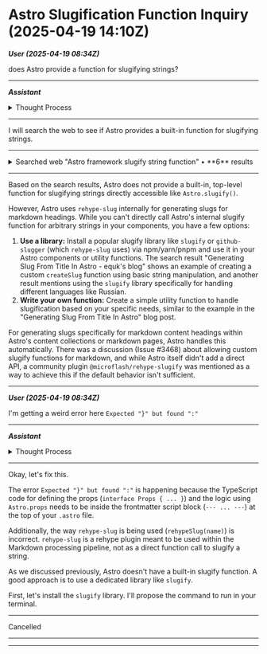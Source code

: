 <!-- Generated by SpecStory -->

# Astro Slugification Function Inquiry (2025-04-19 14:10Z)

_**User (2025-04-19 08:34Z)**_

does Astro provide a function for slugifying strings?

---

_**Assistant**_

<think><details><summary>Thought Process</summary>The user is asking if Astro provides a built-in function for slugifying strings.
I should search the web for this information as it's related to the Astro framework's features.</details></think>

---

I will search the web to see if Astro provides a built-in function for slugifying strings.

---

<details>
            <summary>Searched web "Astro framework slugify string function" • **6** results</summary>
        
| Title | URL |
|-------|-----|
| BUG: Add an API to provide custom slugify function · Issue ... | https://github.com/withastro/astro/issues/3468 |
| Routing - Astro Docs | https://docs.astro.build/en/guides/routing/ |
| Generating Slug From Title In Astro - equk's blog | https://equk.co.uk/2023/02/02/generating-slug-from-title-in-astro/ |
| API Reference | https://docs.astro.build/en/reference/api-reference/ |
| Astro 0.19 \| Astro | https://astro.build/blog/astro-019/ |
| GitHub - proxima812/Astro-ts-mastery: 🚀 utils and libs for Astro.js projects. | https://github.com/proxima812/Astro-ts-mastery |

</details>

---

Based on the search results, Astro does not provide a built-in, top-level
function for slugifying strings directly accessible like `Astro.slugify()`.

However, Astro uses `rehype-slug` internally for generating slugs for
markdown headings. While you can't directly call Astro's internal slugify
function for arbitrary strings in your components, you have a few options:

1.  **Use a library:** Install a popular slugify library like `slugify` or
    `github-slugger` (which `rehype-slug` uses) via npm/yarn/pnpm and use it
    in your Astro components or utility functions. The search result
    "Generating Slug From Title In Astro - equk's blog" shows an example of
    creating a custom `createSlug` function using basic string manipulation,
    and another result mentions using the `slugify` library specifically for
    handling different languages like Russian.
2.  **Write your own function:** Create a simple utility function to handle
    slugification based on your specific needs, similar to the example in the
    "Generating Slug From Title In Astro" blog post.

For generating slugs specifically for markdown content headings within Astro's
content collections or markdown pages, Astro handles this automatically. There
was a discussion (Issue #3468) about allowing custom slugify functions for
markdown, and while Astro itself didn't add a direct API, a community plugin
`@microflash/rehype-slugify` was mentioned as a way to achieve this if the
default behavior isn't sufficient.

---

_**User (2025-04-19 08:34Z)**_

I'm getting a weird error here `Expected "}" but found ":"`

---

_**Assistant**_

<think><details><summary>Thought Process</summary>The user is reporting a linter error `Expected "}" but found ":"` in the file `src/components/Spell.astro`.

Looking at the provided code:
```astro
import rehypeSlug from "rehype-slug";

interface Props {
  name: string;
}

const { name } = Astro.props;

const slug = rehypeSlug(name);

<a href="https://www.dndbeyond.com/spells/{slug}" target="_blank">
  {name}
</a>
```
The error points to line 4 (`name: string;`). This indicates a syntax issue within the `Props` interface definition.

The interface definition `interface Props { name: string; }` looks correct for standard TypeScript. However, Astro components have specific ways of defining props.

Astro components define props using `interface Props { ... }` within the frontmatter script (`--- ... ---`). The code provided shows the interface *outside* the frontmatter.

Let's examine the structure again:
1.  `import rehypeSlug from "rehype-slug";` - Import statement.
2.  `interface Props { ... }` - Interface definition.
3.  `const { name } = Astro.props;` - Accessing props.
4.  `const slug = rehypeSlug(name);` - Calling the imported function (This is likely incorrect usage, `rehype-slug` is a rehype plugin, not a direct slugify function).
5.  HTML template part.

The key issue seems to be that the interface definition and the logic using `Astro.props` are outside the frontmatter script block (`---`).

Also, the usage of `rehypeSlug(name)` is incorrect. `rehype-slug` is a plugin for the rehype processor, designed to work within the Markdown/MDX processing pipeline. It doesn't expose a standalone function to slugify a string directly like this.

The linter error itself (`'}' expected.`) might be slightly misleading due to the context shift outside the frontmatter, but it originates from the incorrect placement of the interface definition.

Plan:
1.  Wrap the script part (imports, interface definition, prop destructuring, slug calculation) inside the frontmatter (`---`).
2.  Address the incorrect usage of `rehype-slug`. Since the user wants to slugify the `name` prop, I should replace the `rehypeSlug` call with a standard slugify library or a simple custom function as discussed previously. Let's suggest installing and using the `slugify` library as it's a common and robust choice.
3.  Run `npm install slugify` (or yarn/pnpm).
4.  Modify the code to use `slugify`.

Revised Plan:
1.  Explain the error: The interface definition and prop logic need to be inside the frontmatter script (`---`).
2.  Explain the incorrect usage of `rehype-slug`.
3.  Suggest using the `slugify` library instead.
4.  Propose running `npm install slugify`.
5.  Propose editing the `src/components/Spell.astro` file to:
    *   Wrap the script logic in `---`.
    *   Replace `rehypeSlug` import and usage with `slugify`.</details></think>

---

Okay, let's fix this.

The error `Expected "}" but found ":"` is happening because the TypeScript code for defining the props (`interface Props { ... }`) and the logic using `Astro.props` needs to be inside the frontmatter script block (`--- ... ---`) at the top of your `.astro` file.

Additionally, the way `rehype-slug` is being used (`rehypeSlug(name)`) is incorrect. `rehype-slug` is a rehype plugin meant to be used within the Markdown processing pipeline, not as a direct function call to slugify a string.

As we discussed previously, Astro doesn't have a built-in slugify function. A good approach is to use a dedicated library like `slugify`.

First, let's install the `slugify` library. I'll propose the command to run in your terminal.

---

Cancelled

---



---

